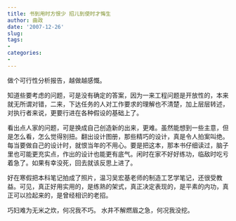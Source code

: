 ```yaml
---
title: 书到用时方恨少 招儿到使时才悔生
author: 曲政
date: '2007-12-26'
slug: 
tags:
- 
categories:
- 
---
```


做个可行性分析报告，越做越感慨。

知道些要考虑的问题，可是没有确定的答案，因为一来工程问题是开放性的，本来就无所谓对错，二来，下达任务的人对工作要求的理解也不清楚，加上层层转述，对执行者来说，更要行进在各种假设的基础上了。

看出点人家的问题，可是换成自己创造新的出来，更难。虽然能想到一些主意，但是怎么看，怎么觉得别扭。翻出设计图册，那些精巧的设计，真是令人拍案叫绝。每当要做自己的设计时，就恨当年的不用心。要是把这本，那本书仔细读过，脑子里也可能更充实点，作出的设计也能更有底气。闲时在家不好好练功，临敌时吃亏着急了。如果有幸没死，回去就该反思上进了。

好在寒假把本科笔记拍成了照片，温习吴宏基老师的制造工艺学笔记，还很受教益。可见，真正好用实用的，是练熟的架式，真正决定表现的，是平素的内功，真正可以捡起来的，是曾经相识的老招。

巧妇难为无米之炊，何况我不巧。
水井不解燃眉之急，何况我没挖。                                                                                            